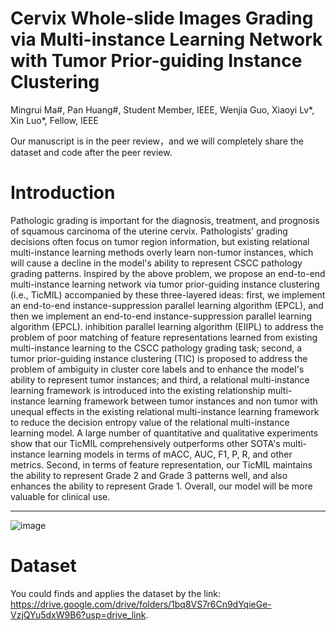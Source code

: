 # Cervix Whole-slide Images Grading via Multi-instance Learning Network with Tumor Prior-guiding Instance Clustering
Mingrui Ma#, Pan Huang#, Student Member, IEEE, Wenjia Guo, Xiaoyi Lv*, Xin Luo*, Fellow, IEEE

Our manuscript is in the peer review，and we will completely share the dataset and code after the peer review.

# Introduction
Pathologic grading is important for the diagnosis, treatment, and prognosis of squamous carcinoma of the uterine cervix. Pathologists' grading decisions often focus on tumor region information, but existing relational multi-instance learning methods overly learn non-tumor instances, which will cause a decline in the model's ability to represent CSCC pathology grading patterns. Inspired by the above problem, we propose an end-to-end multi-instance learning network via tumor prior-guiding instance clustering (i.e., TicMIL) accompanied by these three-layered ideas: first, we implement an end-to-end instance-suppression parallel learning algorithm (EPCL), and then we implement an end-to-end instance-suppression parallel learning algorithm (EPCL). inhibition parallel learning algorithm (EIIPL) to address the problem of poor matching of feature representations learned from existing multi-instance learning to the CSCC pathology grading task; second, a tumor prior-guiding instance clustering (TIC) is proposed to address the problem of ambiguity in cluster core labels and to enhance the model's ability to represent tumor instances; and third, a relational multi-instance learning framework is introduced into the existing relationship multi-instance learning framework between tumor instances and non tumor with unequal effects in the existing relational multi-instance learning framework to reduce the decision entropy value of the relational multi-instance learning model. A large number of quantitative and qualitative experiments show that our TicMIL comprehensively outperforms other SOTA's multi-instance learning models in terms of mACC, AUC, F1, P, R, and other metrics. Second, in terms of feature representation, our TicMIL maintains the ability to represent Grade 2 and Grade 3 patterns well, and also enhances the ability to represent Grade 1. Overall, our model will be more valuable for clinical use.

---
![image](https://github.com/Baron-Huang/TicMIL/blob/main/Image/Main_Frame_for_TicMIL.png)


# Dataset
You could finds and applies the dataset by the link: https://drive.google.com/drive/folders/1bq8VS7r6Cn9dYqieGe-VzjQYu5dxW9B6?usp=drive_link.
